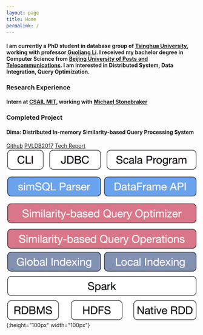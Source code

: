 ```yaml
---
layout: page
title: Home
permalink: /
---
```

#### I am currently a PhD student in database group of [Tsinghua University](http://www.tsinghua.edu.cn/publish/thu2018en/index.html), working with professor [Guoliang Li](http://dbgroup.cs.tsinghua.edu.cn/ligl/). I received my bachelor degree in Computer Science from [Beijing University of Posts and Telecommunications](http://www.bupt.edu.cn/). I am interested in Distributed System, Data Integration, Query Optimization.
### Research Experience
#### Intern at [CSAIL MIT](https://www.csail.mit.edu/), working with [Michael Stonebraker](https://en.wikipedia.org/wiki/Michael_Stonebraker)
### Completed Project
#### Dima: Distributed In-memory Similarity-based Query Processing System
[Github](https://github.com/TsinghuaDatabaseGroup/Dima.git) [PVLDB2017](http://www.vldb.org/pvldb/vol10/p1925-sun.pdf) [Tech Report](http://dbgroup.cs.tsinghua.edu.cn/ligl/dima.pdf)  
![Dima Framework](figures/dima.png){:height="100px" width="100px"}

